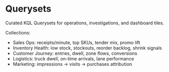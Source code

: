 # Querysets

Curated KQL Querysets for operations, investigations, and dashboard tiles.

Collections:
- Sales Ops: receipts/minute, top SKUs, tender mix, promo lift
- Inventory Health: low stock, stockouts, reorder backlog, shrink signals
- Customer Journey: entries, dwell, zone flows, conversions
- Logistics: truck dwell, on-time arrivals, lane performance
- Marketing: impressions → visits → purchases attribution

